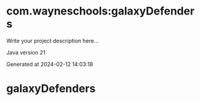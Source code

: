 # com.wayneschools:galaxyDefenders

Write your project description here...

Java version 21

Generated at 2024-02-12 14:03:18
# galaxyDefenders
